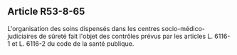 Article R53-8-65
----
L'organisation des soins dispensés dans les centres socio-médico-judiciaires de
sûreté fait l'objet des contrôles prévus par les articles L. 6116-1 et L. 6116-2
du code de la santé publique.
